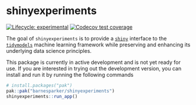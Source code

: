 
<!-- README.md is generated from README.Rmd. Please edit that file -->

# shinyexperiments

<!-- badges: start -->

[![Lifecycle:
experimental](https://img.shields.io/badge/lifecycle-experimental-orange.svg)](https://lifecycle.r-lib.org/articles/stages.html#experimental)
[![Codecov test
coverage](https://codecov.io/gh/barnesparker/shinyexperiments/branch/main/graph/badge.svg)](https://app.codecov.io/gh/barnesparker/shinyexperiments?branch=main)
<!-- badges: end -->

The goal of `shinyexperiments` is to provide a
[`shiny`](https://shiny.posit.co/) interface to the
[`tidymodels`](https://www.tidymodels.org/) machine learning framework
while preserving and enhancing its underlying data science principles.

This package is currently in active development and is not yet ready for
use. If you are interested in trying out the development version, you
can install and run it by running the following commands

``` r
# install.packages("pak")
pak::pak("barnesparker/shinyexperiments")
shinyexperiments::run_app()
```
